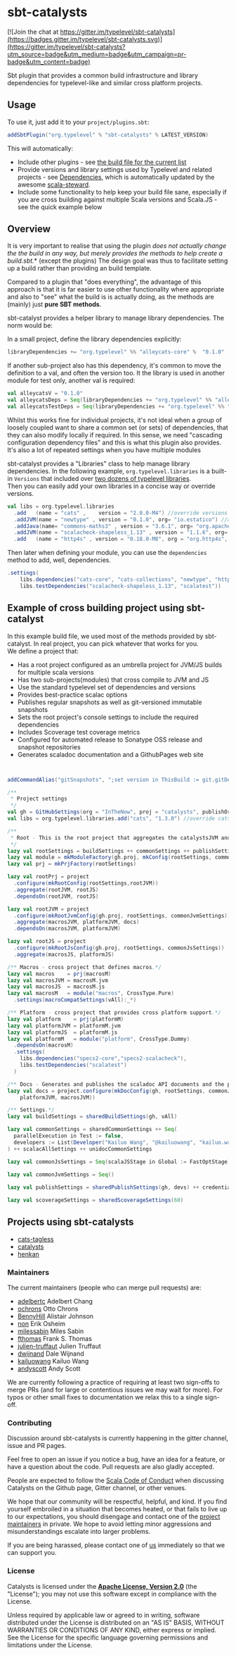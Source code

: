 # sbt-catalysts

[![Join the chat at https://gitter.im/typelevel/sbt-catalysts](https://badges.gitter.im/typelevel/sbt-catalysts.svg)](https://gitter.im/typelevel/sbt-catalysts?utm_source=badge&utm_medium=badge&utm_campaign=pr-badge&utm_content=badge)

Sbt plugin that provides a common build infrastructure and library dependencies for typelevel-like and 
similar cross platform projects. 

## Usage

To use it, just add it to your `project/plugins.sbt`:

```scala
addSbtPlugin("org.typelevel" % "sbt-catalysts" % LATEST_VERSION)
```

This will automatically:

- Include other plugins - see [the build file for the current list](https://github.com/typelevel/sbt-catalysts/blob/master/build.sbt#L13-L25)
- Provide versions and library settings used by Typelevel and related projects - see [Dependencies](https://github.com/typelevel/sbt-catalysts/blob/master/src/main/scala/org/typelevel/package.scala), which is automatically updated by the awesome [scala-steward](https://github.com/fthomas/scala-steward/). 
- Include some functionality to help keep your build file sane, especially if you are cross building against multiple Scala versions and Scala.JS - see the quick example below


## Overview

It is very important to realise that using the plugin *does not actually change the
the build in any way, but merely provides the methods to help create a build.sbt.** (except the plugins) 
The design goal was thus to facilitate setting up a build rather than providing an build template.  

Compared to a plugin that "does everything", the advantage of this approach is that it is far
easier to use other functionality where appropriate and also to "see" what the build is
is actually doing, as the methods are (mainly) just **pure SBT methods**. 

sbt-catalyst provides a helper library to manage library dependencies. 
The norm would be:

In a small project, define the library dependencies explicitly:

```scala
libraryDependencies += "org.typelevel" %% "alleycats-core" %  "0.1.0"
```

If another sub-project also has this dependency, it's common to move the definition to a val, and
often the version too. It the library is used in another module for test only, another val is 
required:

```scala
val alleycatsV = "0.1.0"
val alleycatsDeps = Seq(libraryDependencies += "org.typelevel" %% "alleycats-core" % alleycatsV)
val alleycatsTestDeps = Seq(libraryDependencies += "org.typelevel" %% "alleycats-laws" % alleycatsV % "test")
```

Whilst this works fine for individual projects, it's not ideal when a group of loosely coupled want
to share a common set (or sets) of dependencies, that they can also modify locally if required.
In this sense, we need "cascading configuration dependency files" and this is what this plugin also
provides. It's also a lot of repeated settings when you have multiple modules

sbt-catalyst provides a "Libraries" class to help manage library dependencies. In the following 
example, `org.typelevel.libraries` is a built-in `Versions` that included over [two dozens of typelevel libraries](https://github.com/typelevel/sbt-catalysts/blob/master/src/main/scala/org/typelevel/package.scala).  
Then you can easily add your own libraries in a concise way or override versions. 
```scala
val libs = org.typelevel.libraries
  .add   (name = "cats" ,    version = "2.0.0-M4") //override versions
  .addJVM(name = "newtype" , version = "0.1.0", org= "io.estatico") //add a JVM only lib
  .addJava(name= "commons-maths3" , version = "3.6.1", org= "org.apache.commons") //add a java only lib
  .addJVM(name = "scalacheck-shapeless_1.13" , version = "1.1.6", org= "com.github.alexarchambault")
  .add   (name = "http4s" , version = "0.18.0-M8", org = "org.http4s", modules = "http4s-dsl", "http4s-blaze-server", "http4s-blaze-client")
```
Then later when defining your module, you can use the `dependencies` method to add, well, dependencies. 
```scala
.settings(
    libs.dependencies("cats-core", "cats-collections", "newtype", "http4s-blaze-client", "commons-maths3"),
    libs.testDependencies("scalacheck-shapeless_1.13", "scalatest"))
```


## Example of cross building project using sbt-catalyst

In this example build file, we used most of the methods provided by sbt-catalyst. In real project, you can pick whatever that works for you.   
We define a project that:
- Has a root project configured as an umbrella project for JVM/JS builds for multiple scala versions
- Has two sub-projects(modules) that cross compile to JVM and JS
- Use the standard typelevel set of dependencies and versions
- Provides best-practice scalac options
- Publishes regular snapshots as well as git-versioned immutable snapshots
- Sets the root project's console settings to include the required dependencies
- Includes Scoverage test coverage metrics
- Configured for automated release to Sonatype OSS release and snapshot repositories
- Generates scaladoc documentation and a GithubPages web site

```scala


addCommandAlias("gitSnapshots", ";set version in ThisBuild := git.gitDescribedVersion.value.get + \"-SNAPSHOT\"")

/**
 * Project settings
 */
val gh = GitHubSettings(org = "InTheNow", proj = "catalysts", publishOrg = "org.typelevel", license = apache)
val libs = org.typelevel.libraries.add("cats", "1.3.0") //override cats version

/**
 * Root - This is the root project that aggregates the catalystsJVM and catalystsJS sub projects
 */
lazy val rootSettings = buildSettings ++ commonSettings ++ publishSettings ++ scoverageSettings
lazy val module = mkModuleFactory(gh.proj, mkConfig(rootSettings, commonJvmSettings, commonJsSettings))
lazy val prj = mkPrjFactory(rootSettings)

lazy val rootPrj = project
  .configure(mkRootConfig(rootSettings,rootJVM))
  .aggregate(rootJVM, rootJS)
  .dependsOn(rootJVM, rootJS)

lazy val rootJVM = project
  .configure(mkRootJvmConfig(gh.proj, rootSettings, commonJvmSettings))
  .aggregate(macrosJVM, platformJVM, docs)
  .dependsOn(macrosJVM, platformJVM)

lazy val rootJS = project
  .configure(mkRootJsConfig(gh.proj, rootSettings, commonJsSettings))
  .aggregate(macrosJS, platformJS)

/** Macros - cross project that defines macros.*/
lazy val macros    = prj(macrosM)
lazy val macrosJVM = macrosM.jvm
lazy val macrosJS  = macrosM.js
lazy val macrosM   = module("macros", CrossType.Pure)
  .settings(macroCompatSettings(vAll):_*)

/** Platform - cross project that provides cross platform support.*/
lazy val platform    = prj(platformM)
lazy val platformJVM = platformM.jvm
lazy val platformJS  = platformM.js
lazy val platformM   = module("platform", CrossType.Dummy)
  .dependsOn(macrosM)
  .settings(
    libs.dependencies("specs2-core","specs2-scalacheck"),
    libs.testDependencies("scalatest")
  )

/** Docs - Generates and publishes the scaladoc API documents and the project web site.*/
lazy val docs = project.configure(mkDocConfig(gh, rootSettings, commonJvmSettings,
    platformJVM, macrosJVM))

/** Settings.*/
lazy val buildSettings = sharedBuildSettings(gh, vAll)

lazy val commonSettings = sharedCommonSettings ++ Seq(
  parallelExecution in Test := false,
  developers := List(Developer("Kailuo Wang", "@kailuowang", "kailuo.wang@gmail.com", new java.net.URL("http://kailuowang.com")))
) ++ scalacAllSettings ++ unidocCommonSettings

lazy val commonJsSettings = Seq(scalaJSStage in Global := FastOptStage)

lazy val commonJvmSettings = Seq()
  
lazy val publishSettings = sharedPublishSettings(gh, devs) ++ credentialSettings ++ sharedReleaseProcess

lazy val scoverageSettings = sharedScoverageSettings(60)
```


## Projects using sbt-catalysts

+ [cats-tagless][cats-tagless]
+ [catalysts][catalysts]
+ [henkan][henkan]

### Maintainers

The current maintainers (people who can merge pull requests) are:

 * [adelbertc](https://github.com/adelbertc) Adelbert Chang
 * [ochrons](https://github.com/ochrons) Otto Chrons
 * [BennyHill](https://github.com/BennyHill) Alistair Johnson
 * [non](https://github.com/non) Erik Osheim
 * [milessabin](https://github.com/milessabin) Miles Sabin
 * [fthomas](https://github.com/fthomas) Frank S. Thomas
 * [julien-truffaut](https://github.com/julien-truffaut) Julien Truffaut
 * [dwijnand](https://github.com/dwijnand) Dale Wijnand
 * [kailuowang](https://github.com/kailuowang) Kailuo Wang
 * [andyscott](https://github.com/andyscott) Andy Scott

 
We are currently following a practice of requiring at least two
sign-offs to merge PRs (and for large or contentious issues we may
wait for more). For typos or other small fixes to documentation we
relax this to a single sign-off.

### Contributing

Discussion around sbt-catalysts is currently happening in the
gitter channel, issue and PR pages.

Feel free to open an issue if you notice a bug, have an idea for a
feature, or have a question about the code. Pull requests are also
gladly accepted.

People are expected to follow the
[Scala Code of Conduct](https://typelevel.org/code-of-conduct.html) when
discussing Catalysts on the Github page, Gitter channel, or other
venues.

We hope that our community will be respectful, helpful, and kind. If
you find yourself embroiled in a situation that becomes heated, or
that fails to live up to our expectations, you should disengage and
contact one of the [project maintainers](#maintainers) in private. We
hope to avoid letting minor aggressions and misunderstandings escalate
into larger problems.

If you are being harassed, please contact one of [us](#maintainers)
immediately so that we can support you.

### License

Catalysts is licensed under the **[Apache License, Version 2.0][apache]** (the
"License"); you may not use this software except in compliance with the License.

Unless required by applicable law or agreed to in writing, software
distributed under the License is distributed on an "AS IS" BASIS,
WITHOUT WARRANTIES OR CONDITIONS OF ANY KIND, either express or implied.
See the License for the specific language governing permissions and
limitations under the License.

[apache]: https://www.apache.org/licenses/LICENSE-2.0
[catalysts]: https://github.com/typelevel/catalysts
[cats-tagless]: https://github.com/typelevel/cats-tagless
[henkan]: https://github.com/kailuowang/henkan
